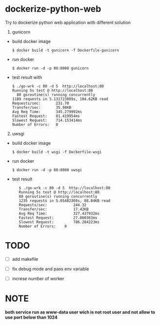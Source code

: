 # dockerize-python-web
Try to dockerize python web application with different solution

1. gunicorn 

- build docker image

    ```
    $ docker build -t gunicorn -f Dockerfile-gunicorn
    ```
- run docker 
    ```
    $ docker run -d -p 80:8080 gunicorn
    ```

- test result with 

    ```
	$ ./go-wrk -c 80 -d 5  http://localhost:80
	Running 5s test @ http://localhost:80
	  80 goroutine(s) running concurrently
	1189 requests in 5.131723889s, 184.62KB read
	Requests/sec:		231.70
	Transfer/sec:		35.98KB
	Avg Req Time:		345.279992ms
	Fastest Request:	81.419954ms
	Slowest Request:	714.153414ms
	Number of Errors:	0
   ```

2. uwsgi 

- build docker image

    ```
    $ docker build -t wsgi -f Dockerfile-wsgi
    ```

- run docker 
    ```
    $ docker run -d -p 80:8080 uwsgi
    ```


- test result 

    ```
       $ ./go-wrk -c 80 -d 5  http://localhost:80
       Running 5s test @ http://localhost:80
       80 goroutine(s) running concurrently
       1235 requests in 5.05482308s, 88.04KB read
       Requests/sec:	        244.32
       Transfer/sec:	        17.42KB
       Avg Req Time:	        327.437932ms
       Fastest Request:	        27.060363ms
       Slowest Request:	        786.284223ms
       Number of Errors:	0
    ```

# TODO

- [ ] add makefile 
- [ ] fix debug mode and pass env variable
- [ ] increse number of worker 


# NOTE

**both service run as www-data user wich is not root user and not allow to use port below than 1024**
